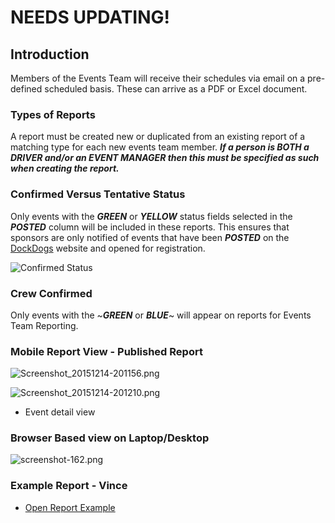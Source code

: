 # NEEDS UPDATING! 

## Introduction

Members of the Events Team will receive their schedules via email on a pre-defined scheduled basis. These can arrive as a PDF or Excel document.

### Types of Reports

A report must be created new or duplicated from an existing report of a matching type for each new events team member. **_If a person is BOTH a DRIVER _and/or_ an EVENT MANAGER then this must be specified as such when creating the report._**

### Confirmed Versus Tentative Status

Only events with the **_GREEN_** or **_YELLOW_** status fields selected in the **_POSTED_** column will be included in these reports. This ensures that sponsors are only notified of events that have been **_POSTED_** on the [DockDogs](http://dockdogs.com) website and opened for registration.

![Confirmed Status](https://bitbucket.org/dockdogs/dockdogs-scheduling/downloads/screenshot10-22-1516.32.png)

### Crew Confirmed

Only events with the ~**_GREEN_** or **_BLUE_**~ will appear on reports for Events Team Reporting. 

### Mobile Report View - Published Report

![Screenshot_20151214-201156.png](https://bitbucket.org/repo/ppdrXq/images/719740462-Screenshot_20151214-201156.png)

![Screenshot_20151214-201210.png](https://bitbucket.org/repo/ppdrXq/images/3280369374-Screenshot_20151214-201210.png)

* Event detail view 

### Browser Based view on Laptop/Desktop

![screenshot-162.png](https://bitbucket.org/repo/ppdrXq/images/3325060316-screenshot-162.png)


### Example Report - Vince

* [Open Report Example](https://app.smartsheet.com/b/publish?EQBCT=ba24b0ae3d8343b1a3c9daf4753e6b67)